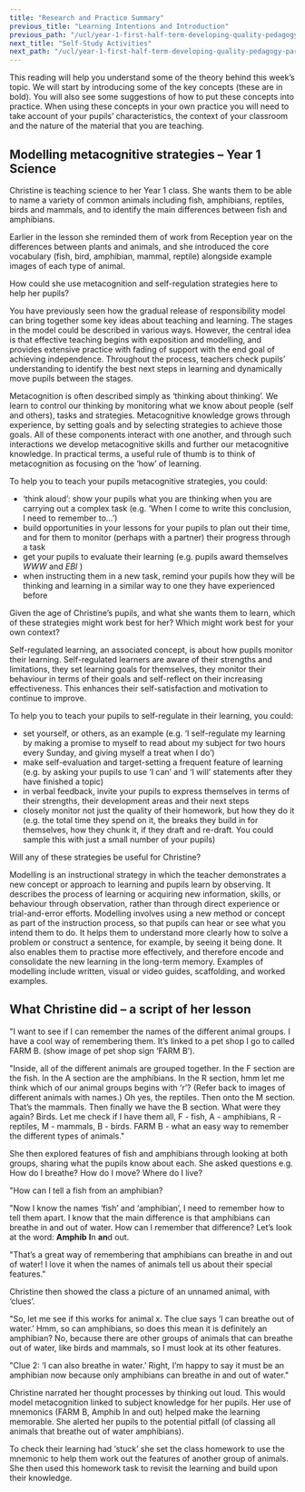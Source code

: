 ```yaml
---
title: "Research and Practice Summary"
previous_title: "Learning Intentions and Introduction"
previous_path: "/ucl/year-1-first-half-term-developing-quality-pedagogy-part-1/spring-week-4-ect-learning-intentions-and-introduction"
next_title: "Self-Study Activities"
next_path: "/ucl/year-1-first-half-term-developing-quality-pedagogy-part-1/spring-week-4-ect-self-study-activities"
---
```


This reading will help you understand some of the theory behind this week’s topic. We will start by introducing some of the key concepts (these are in bold). You will also see some suggestions of how to put these concepts into practice. When using these concepts in your own practice you will need to take account of your pupils’ characteristics, the context of your classroom and the nature of the material that you are teaching.

## Modelling metacognitive strategies – Year 1 Science

Christine is teaching science to her Year 1 class. She wants them to be able to name
a variety of common animals including fish, amphibians, reptiles, birds and mammals,
and to identify the main differences between fish and amphibians.

Earlier in the
lesson she reminded them of work from Reception year on the differences between plants
and animals, and she introduced the core vocabulary (fish, bird, amphibian, mammal,
reptile) alongside example images of each type of animal.

How could she use metacognition and self-regulation strategies here to help
her pupils?

You have previously seen how the gradual release of responsibility model can bring together some key ideas about teaching and learning. The stages in the model could be described in various ways. However, the central idea is that effective teaching begins with exposition and modelling, and provides extensive practice with fading of support with the end goal of achieving independence. Throughout the process, teachers check pupils’ understanding to identify the best next steps in learning and dynamically move pupils between the stages.

Metacognition is often described simply as ‘thinking about thinking’. We learn to control our thinking by monitoring what we know about people (self and others), tasks and strategies. Metacognitive knowledge grows through experience, by setting goals and by selecting strategies to achieve those goals. All of these components interact with one another, and through such interactions we develop metacognitive skills and further our metacognitive knowledge. In practical terms, a useful rule of thumb is to think of metacognition as focusing on the ‘how’ of learning.

To help you to teach your pupils metacognitive strategies, you could:

- ‘think aloud’: show your pupils what you are thinking when you are carrying out a complex task (e.g. ‘When I come to write this conclusion, I need to remember to...’)
- build opportunities in your lessons for your pupils to plan out their time, and for them to monitor (perhaps with a partner) their progress through a task
- get your pupils to evaluate their learning (e.g. pupils award themselves _WWW_ and _EBI_ )
- when instructing them in a new task, remind your pupils how they will be thinking and learning in a similar way to one they have experienced before

Given the age of Christine’s pupils, and what she wants them to learn, which
of these strategies might work best for her? Which might work best for your
own context?

Self-regulated learning, an associated concept, is about how pupils monitor their learning. Self-regulated learners are aware of their strengths and limitations, they set learning goals for themselves, they monitor their behaviour in terms of their goals and self-reflect on their increasing effectiveness. This enhances their self-satisfaction and motivation to continue to improve.

To help you to teach your pupils to self-regulate in their learning, you could:

- set yourself, or others, as an example (e.g. ‘I self-regulate my learning by making a promise to myself to read about my subject for two hours every Sunday, and giving myself a treat when I do’)
- make self-evaluation and target-setting a frequent feature of learning (e.g. by asking your pupils to use ‘I can’ and ‘I will’ statements after they have finished a topic)
- in verbal feedback, invite your pupils to express themselves in terms of their strengths, their development areas and their next steps
- closely monitor not just the quality of their homework, but how they do it (e.g. the total time they spend on it, the breaks they build in for themselves, how they chunk it, if they draft and re-draft. You could sample this with just a small number of your pupils)

Will any of these strategies be useful for Christine?

Modelling is an instructional strategy in which the teacher demonstrates a new concept or approach to learning and pupils learn by observing. It describes the process of learning or acquiring new information, skills, or behaviour through observation, rather than through direct experience or trial-and-error efforts. Modelling involves using a new method or concept as part of the instruction process, so that pupils can hear or see what you intend them to do. It helps them to understand more clearly how to solve a problem or construct a sentence, for example, by seeing it being done. It also enables them to practise more effectively, and therefore encode and consolidate the new learning in the long-term memory. Examples of modelling include written, visual or video guides, scaffolding, and worked examples.

## What Christine did – a script of her lesson

"I want to see if I can remember the names of the different animal groups. I have
a cool way of remembering them. It’s linked to a pet shop I go to called FARM B.
(show image of pet shop sign ‘FARM B’).

"Inside, all of the different animals are
grouped together. In the F section are the fish. In the A section are the amphibians.
In the R section, hmm let me think which of our animal groups begins with ‘r’? (Refer
back to images of different animals with names.) Oh yes, the reptiles. Then onto
the M section. That’s the mammals. Then finally we have the B section. What were
they again? Birds. Let me check if I have them all, F - fish, A - amphibians, R -
reptiles, M - mammals, B - birds. FARM B - what an easy way to remember the different
types of animals."

She then explored features of fish and amphibians through looking at both groups, sharing what the pupils know about each. She asked questions e.g. How do I breathe? How do I move? Where do I live?

"How can I tell a fish from an amphibian?

"Now I know the names ‘fish’ and ‘amphibian’, I need to remember how to tell them apart. I know that the main difference is that amphibians can breathe in and out of water. How can I remember that difference? Let’s look at the word: **Amphib** **I**n **an**d out.

"That’s a great way of remembering that amphibians can breathe in and out of water! I love it when the names of animals tell us about their special features."

Christine then showed the class a picture of an unnamed animal, with ‘clues’.

"So, let me see if this works for animal x. The clue says ‘I can breathe out of water.’ Hmm, so can amphibians, so does this mean it is definitely an amphibian? No, because there are other groups of animals that can breathe out of water, like birds and mammals, so I must look at its other features.

"Clue 2: ‘I can also breathe in water.’ Right, I’m happy to say it must be an amphibian now because only amphibians can breathe in and out of water."

Christine narrated her thought processes by thinking out loud. This would model metacognition linked to subject knowledge for her pupils. Her use of mnemonics (FARM B, Amphib In and out) helped make the learning memorable. She alerted her pupils to the potential pitfall (of classing all animals that breathe out of water amphibians).

To check their learning had ‘stuck’ she set the class homework to use the mnemonic to help them work out the features of another group of animals. She then used this homework task to revisit the learning and build upon their knowledge.
